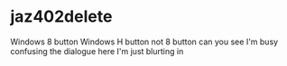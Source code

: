 # jaz402delete
Windows 8 button Windows H button not 8 button can you see I'm busy confusing the dialogue here I'm just blurting in
